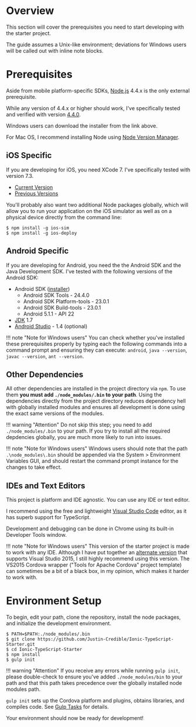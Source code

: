 # Overview

This section will cover the prerequisites you need to start developing with the starter project.

The guide assumes a Unix-like environment; deviations for Windows users will be called out with inline note blocks.

# Prerequisites

Aside from mobile platform-specific SDKs, [Node.js](https://nodejs.org/dist) 4.4.x is the only external prerequisite.

While any version of 4.4.x or higher should work, I've specifically tested and verified with version [4.4.0](https://nodejs.org/dist/v4.4.0/).

Windows users can download the installer from the link above.

For Mac OS, I recommend installing Node using [Node Version Manager](https://github.com/creationix/nvm).

## iOS Specific

If you are developing for iOS, you need XCode 7. I've specifically tested with version 7.3.

* [Current Version](https://developer.apple.com/xcode/download/)
* [Previous Versions](https://developer.apple.com/downloads/)

You'll probably also want two additional Node packages globally, which will allow you to run your application on the iOS simulator as well as on a physical device directly from the command line:

    $ npm install -g ios-sim
    $ npm install -g ios-deploy

## Android Specific

If you are developing for Android, you need the the Android SDK and the Java Development SDK. I've tested with the following versions of the Android SDK:

* Android SDK ([installer](http://developer.android.com/sdk/index.html#Other))
    * Android SDK Tools - 24.4.0
    * Android SDK Platform-tools - 23.0.1
    * Android SDK Build-tools - 23.0.1
    * Android 5.1.1 - API 22
* [JDK](http://www.oracle.com/technetwork/java/javase/downloads/index.html) 1.7
* [Android Studio](http://developer.android.com/sdk/index.html) - 1.4 (optional)

!!! note "Note for Windows users"
	You can check whether you've installed these prerequisites properly by typing each the following commands into a command prompt and ensuring they can execute: `android`, `java --version`, `javac --version`, `ant --version`.

## Other Dependencies

All other dependencies are installed in the project directory via `npm`. To use them **you must add `./node_modules/.bin` to your path**. Using the dependencies directly from the project directory reduces dependency hell with globally installed modules and ensures all development is done using the exact same versions of the modules.

!!! warning "Attention"
	Do not skip this step; you need to add `./node_modules/.bin` to your path. If you try to install all the required depdencies globally, you are much more likely to run into issues.

!!! note "Note for Windows users"
	Windows users should note that the path `.\node_modules\.bin` should be appended via the System > Environment Variables GUI, and should restart the command prompt instance for the changes to take effect.

## IDEs and Text Editors

This project is platform and IDE agnostic. You can use any IDE or text editor.

I recommend using the free and lightweight [Visual Studio Code](https://code.visualstudio.com) editor, as it has superb support for TypeScript.

Development and debugging can be done in Chrome using its built-in Developer Tools window.

!!! note "Note for Windows users"
	This version of the starter project is made to work with any IDE. Although I have put together an [alternate version](https://github.com/Justin-Credible/Ionic-TypeScript-MDHA-Starter) that supports Visual Studio 2015, I still highly recommend using this version. The VS2015 Cordova wrapper ("Tools for Apache Cordova" project template) can sometimes be a bit of a black box, in my opinion, which makes it harder to work with.

# Environment Setup

To begin, edit your path, clone the repository, install the node packages, and initialize the development environment.

    $ PATH=$PATH:./node_modules/.bin
    $ git clone https://github.com/Justin-Credible/Ionic-TypeScript-Starter.git
    $ cd Ionic-TypeScript-Starter
    $ npm install
    $ gulp init

!!! warning "Attention"
	If you receive any errors while running `gulp init`, please double-check to ensure you've added `./node_modules/bin` to your path and that this path takes precedence over the globally installed node modules path.

`gulp init` sets up the Cordova platform and plugins, obtains libraries, and compiles code. See [Gulp Tasks](gulp-tasks.md) for details.

Your environment should now be ready for development!
